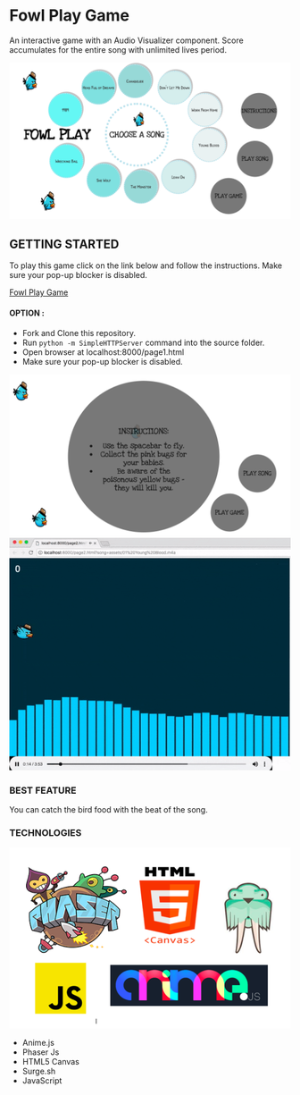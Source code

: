 # Fowl Play Game

An interactive game with an Audio Visualizer component. Score accumulates for the entire song with unlimited lives period.

<img src="assets/Screen Shot 2018-08-23 at 11.06.15 AM.png" />

## GETTING STARTED

To play this game click on the link below and follow the instructions. Make sure your pop-up blocker is disabled.

[Fowl Play Game](http://q1project_fowlplay.surge.sh/page1.html)

#### OPTION :
* Fork and Clone this repository.
* Run `python -m SimpleHTTPServer` command into the source folder.
* Open browser at localhost:8000/page1.html
* Make sure your pop-up blocker is disabled.

<img src="assets/Screen Shot 2018-08-23 at 11.07.17 AM.png" />

<img src="assets/ezgif.com-optimize.gif"/>

### BEST FEATURE

You can catch the bird food with the beat of the song.

### TECHNOLOGIES

<img src="assets/Screen Shot 2018-08-23 at 11.42.43 AM.png" />

* Anime.js
* Phaser Js
* HTML5 Canvas
* Surge.sh
* JavaScript




